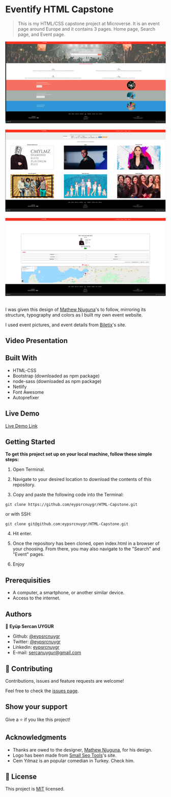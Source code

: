 # Eventify HTML Capstone

> This is my HTML/CSS capstone project at Microverse.
> It is an event page around Europe and it contains 3 pages.
> Home page, Search page, and Event page.

![screenshot](./assets/Screenshot-1.png)<br><br>
![screenshot](./assets/Screenshot-2.png)<br><br>
![screenshot](./assets/Screenshot-3.png)<br><br> 

I was given this design of [Mathew Njuguna](https://www.behance.net/gallery/25563385/PatashuleKE)'s to follow, mirroring its structure, typography and colors as I built my own event website.

I used event pictures, and event details from [Biletix](https://www.biletix.com/anasayfa/TURKIYE/tr)'s site.

## Video Presentation



## Built With

- HTML-CSS
- Bootstrap (downloaded as npm package)
- node-sass (downloaded as npm package)
- Netlify
- Font Awesome
- Autoprefixer

## Live Demo

[Live Demo Link](https://elated-thompson-d36982.netlify.app/)

## Getting Started

**To get this project set up on your local machine, follow these simple steps:**

1. Open Terminal.

2. Navigate to your desired location to download the contents of this repository.

3. Copy and paste the following code into the Terminal:
```
git clone https://github.com/eypsrcnuygr/HTML-Capstone.git
```
or with SSH:

```
git clone git@github.com:eypsrcnuygr/HTML-Capstone.git
```

4. Hit enter.

5. Once the repository has been cloned, open index.html in a browser of your choosing. From there, you may also navigate to the "Search" and "Event" pages.

6. Enjoy

## Prerequisities

- A computer, a smartphone, or another similar device.
- Access to the internet.

## Authors

👤 **Eyüp Sercan UYGUR**

- Github: [@eypsrcnuygr](https://github.com/eypsrcnuygr)
- Twitter: [@eypsrcnuygr](https://twitter.com/eypsrcnuygr)
- Linkedin: [eypsrcnuygr](https://www.linkedin.com/in/eypsrcnuygr/)
- E-mail: [sercanuygur@gmail.com](sercanuygur@gmail.com)

## 🤝 Contributing

Contributions, issues and feature requests are welcome!

Feel free to check the [issues page](https://github.com/eypsrcnuygr/HTML-Capstone/issues).

## Show your support

Give a ⭐️ if you like this project!

## Acknowledgments

- Thanks are owed to the designer, [Mathew Njuguna](https://www.behance.net/gallery/25563385/PatashuleKE), for his design.
- Logo has been made from [Small Seo Tools](https://smallseotools.com/)'s site.
- Cem Yılmaz is an popular comedian in Turkey. Check him.

## 📝 License

This project is [MIT](lic.url) licensed.
